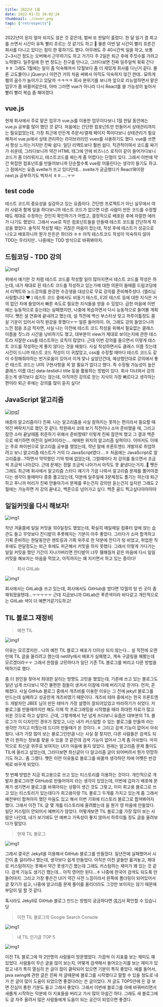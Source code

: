 ```yaml
---
title: 2022년 1월
date: 2022-01-31 16:02:24
thumbnail: ./cover.png
tags: ["retrospects"]
---
```


2022년이 된지 얼마 되지도 않은 것 같은데, 벌써 또 한달이 흘렀다. 한 달 일기 겸 회고를 쓰면서 시간이 유독 빨리 흐르는 것 같기도 하고 🤔 물론 이번 달 시간이 빨리 흐른건 회사를 다니고 있다는 점이 한 몫하기도 했다. 아무래도 주 40시간씩 일을 하고, 보통 2~3시간 정도는 오버해서 근무하기도 하고 거기다 주 2일은 퇴근 후에 주짓수를 가려고 노력했다. 일주일에 한 번 정도는 친구를 만나고, 그러다보면 진짜 일주일씩 휙휙 간다 ㅎㅎ 그래도 1월에는 일이 좀 익숙해져서 12월보다 좀 더 재밌게 회사를 다닌거 같다. 물론 고도몰이나 jQuery나 이런건 거의 처음 써봐서 아직도 익숙하지 않긴 한데.. 묘하게 웹의 꼼수가 늘어가고 있달까 ㅋㅋㅋㅋ 회사 분위기를 보니까 앞으로 리뉴얼하면서 맡은 업무가 좀 바뀔꺼같은데, 아마 그러면 vue가 아니라 다시 React를 쓸 가능성이 높아서 빨리 빨리 복습 좀 해야겠다.

## vue.js

현재 회사에서 주로 맡은 업무가 vue.js를 이용한 업무이다보니 1월 한달 동안에는 vue.js 공부를 많이 했던 것 같다. 처음에는 간단한 컴포넌트만 만들어서 상태관리까지는 필요없었는데, 가장 최근에 만든게 주문서/결제 페이지 쪽이다보니 상태관리가 필요해져서 vue.js에서 상태 관리하는 라이브러리인 vuex를 사용하기도 했다. vue를 쓰면서 항상 느끼는거지만 진짜 쉽다. 일단 리액트보다 훨씬 쉽다. 직관적이여서 코드를 짜기가 쉬운데, 그러다보니까 약간 HTML 태그에 안에 비즈니스 로직이 같이 들어가다보니 코드가 좀 더러워지고, 테스트코드를 짜는게 좀 어렵다는 단점이 있다. 그래서 이번에 약간 복잡한 컴포넌트를 만들어보니까 단순할수록 vue랑 어울린다는 생각이 들기도 하고. 그 점에서는 요즘 svelte가 뜨고 있다던데... svelte가 궁금했다가 React18이랑 next.js 공부하기도 벅차서 ㅎㅎ.....ㅜㅜ

## test code

테스트 코드의 중요성을 실감하고 있는 요즘이다. 간단한 프로젝트가 아닌 실무에서 여러 사람과 함께 일을 하다보니까 테스트 코드가 없으면 다른 사람이 만든 코드를 수정할 때도 제대로 수정하는 것인지 확인하기가 어렵고, 결정적으로 배포된 후에 자잘한 에러가 나기도 했었다. 그래서 vue로 작은 컴포넌트들을 만들때 테스트 코드를 간단하게 작성을 했었다. 솔직히 작성할 때는 귀찮은 마음이 컸는데, 작성 후에 테스트가 성공으로 나오고 배포하니까 뭔가 든든은 하더라 ㅎㅎ 아직 테스트코드 작성이 익숙하지 않아 TDD는 무리지만.. 나중에는 TDD 방식으로 바꿔봐야지.

## 드림코딩 - TDD 강의

![img1](./0.png)

위에서 얘기한 것 처럼 테스트 코드를 작성할 일이 많아지면서 테스트 코드를 작성은 하는데, 내가 제대로 된 테스트 코드를 작성하고 있는가에 대한 의문이 들때쯤 드림코딩에서 리액트와 노드강의를 완강한 수강생을 대상으로 무료 강의를 준비해주셨다. (엘리님 사랑합니다 ❤️ )
테스트 코드 중에서도 비동기 테스트, E2E 테스트 등에 대한 지식은 거의 없던 차에 들었어서 빠른 속도로 필요한 지식들을 얻을 수 있었다. 급한 마음에 이번에는 능동적으로 듣는데는 실패했지만, 나중에 복습하면서 다시 능동적으로 들어볼 계획이다. 쨋든 설 연휴에 끝내려고 했는데, 설 직전에 백신 부스터샷 맞고 하루이틀정도 몸살 기운이 있어서 아직 완강을 못했다ㅜㅜ 얼른 들어야지.
아, 그래도 강의 들었으니까 느낀 점을 조금 적자면, 사실 나는 이전에 테스트 코드 작성을 위해서 필요없는 클래스 이름을 짓느라 시간을 낭비하기도 했고, 대부분이 view가 제대로 보이는지에 관한 테스트라 자잘한 css를 테스트하는 로직이 많았다. 근데 이번 강의를 들으면서 이렇게 테스트 코드를 작성하는게 좋지 않다는 것을 배웠다. 사실 작성하면서도 클래스 이름 짓는데 시간이 드니까 테스트 코드 작성이 더 귀찮았고, css를 수정할 때마다 테스트 코드도 같이 수정해줘야하는 번거로움이 있어서 이게 맞나 싶었던건데, 예상했던대로 강의에서 좋은 테스트 코드는 UI의 구현사항을 꼭 알 필요가 없다고 했다. 즉 수정될 가능성이 높은 클래스 이름 대신 data-testid나 title 등을 활용하는 방법이 있다.
회사 다녀와서 강의 듣는게 생각보다 쉽지는 않는데, 아직까진 강의로 얻는 지식이 가장 빠르다고 생각하는 편이라 퇴근 후에는 강의를 많이 듣지 싶다!

## JavaScript 알고리즘

[![img1](./1.png)](https://www.inflearn.com/course/%EC%9E%90%EB%B0%94%EC%8A%A4%ED%81%AC%EB%A6%BD%ED%8A%B8-%EC%95%8C%EA%B3%A0%EB%A6%AC%EC%A6%98-%EB%AC%B8%EC%A0%9C%ED%92%80%EC%9D%B4/dashboard)

애증의 알고리즘이다 진짜. 나는 알고리즘을 사실 잘하지는 못하는 편이라서 필요할 때 약간 벼락치기로 했던 것 같다. 학원에서 코테 보기 직전이나 소마 준비했을 때, 그리고 잠깐 소마 끝날때쯤 취준하기 위해서 준비할때? 이렇게 진짜 잠깐씩 했고 그 결과 백준으로 얘기하면 여전히 실버3이라는.... 애매한 위치의 알고리즘 실력이다. 이마저도 이때는 주로 파이썬으로 알고리즘 공부를 했었는데, 작년 말에 프론트엔드 개발자로 취업하려고 보니 알고리즘 테스트가 거의 다 JavaScript였다....ㅎ 처음에는 JavaScript로 알고리즘을...?하면서 막막했던 기억 밖에 없었는데, 그럴때마다 저 강의를 들으면서 조금씩 조금씩 나아갔다. 근데 문제는 정말 조금씩 나아가서 아직도 못 끝냈다는거지..🐢 쨋든 그래도 최근에 회사에서 알고리즘 스터디 얘기가 가끔 나와서 알고리즘 문제를 풀어야겠다는 생각이 들때마다 종종 풀고있는데, 덕분에 일주일에 3문제정도 풀기는 하는데 퇴근하고 푸니까 머리가 진짜 안돌아가서 문제를 푸는건지 강의만 듣는건지 싶지만 그래도 2월에는 가능하면 저 강의 끝내고, 백준으로 넘어가고 싶다. 백준 골드 찍고싶다아아아아

## 일일커밋을 다시 해보자!

![img1](./2.png)

작년 겨울쯤에 일일 커밋을 100일정도 했었는데, 확실히 매일매일 컴퓨터 앞에 앉는 습관도 들고 무엇보다 잔디밭이 푸릇해지는 기분이 아주 좋았다. 그러다가 소마 합격하고 기획 준비하는 한달동안은 멘토링과 기획 위주로 한 덕분에 잔디가 텅 비었고, 취업한 직후에도 한달정도는 퇴근 후에도 피곤해서 커밋을 하지 못했다. 그래서 이렇게 가다가는 일일 커밋을 했던 기간이 지나가버리면 잔디밭이 너무 휑해질꺼 같은 마음에 다시 일일 커밋을 해보자는 마음을 먹었고, 아직까지는 꽤 지키면서 하고 있는 중이다!

> 회사 GItLab

![img1](./3.png)

회사에서는 GitLab을 쓰고 있는데, 회사에서도 GitHub을 썼다면 12월의 텅 빈 곳이 좀 채워졌을텐데...ㅜㅜㅜㅜㅜ 근데 지금보니까 GitLab은 푸른색이라 바다같고 개인적으로는 GitLab 색이 더 예쁜거같기도하고!

## TIL 블로그 재정비

> 예전 TIL

![img1](./4.png)

이유는 모르겠지만.. 나의 예전 TIL 블로그 배포가 더이상 되지 않는다... 설 직전에 오랜만에 TIL 글을 올리려고 했는데 netlify에서 배포가 실패했고, 계속 구글링을 해봤는데 모르겠더라ㅜㅜ 그래서 한참을 고민하다가 일단 기존 TIL 블로그를 버리고 다른 방법을 택하기로 했다.

좀 더 원인을 찾아서 최대한 살리는 방향도 고민을 했었는데, 기존에 쓰고 있는 블로그도 일년 넘게 쓰다보니 약간 불편한 점들이 생겨서 이참에 아예 버리기로 한거다. 먼저, 흔해졌다. 사실 GitHub 블로그 중에서 개츠비를 이용한 이유는 그 전에 jekyll 블로그를 만드는데 실패하고 성공한게 개츠비였기 때문이다. 개츠비 테마 중에서는 한국 프론트엔드 개발자인 JBEE 님이 만든 테마가 가장 설명이 잘되어있었고 따라하기가 쉬었다. 저 블로그를 만들때까지만 해도 이제 막 프로그래밍을 시작했을 때라 최대한 자료가 많고 쉬운 것으로 하고 싶었다. 근데, 그렇게해서 1년 넘게 쓰다보니 요즘은 대부분의 TIL 블로그가 이 디자인인 경우가 많았고, 나는 내가 커스텀할 수 있는 블로그를 만들까 라는 생각만 가지고 미뤘는데 드디어 만들때가 온 것이다..ㅎ 그리고 검색 기능이 없어서 아쉬웠다. 내가 가장 많이 보는 블로그인만큼 나는 사실 잘 찾지만, 다른 사람들은 검색도 되면 더 원하는 정보를 찾을 수 있을 것 같은데 검색 기능이 없어서 그게 좀 아쉬웠다. 마지막으로 최신글 위주로 보여지는 UI가 마음에 들지 않았다. 원래는 알고리즘 문제 풀이도 TIL에 올리고 싶었는데, 그러다보면 최신글이 다 알고리즘 글이 되어버려서 뭔가 민망하기도 하고.. 좀 그랬다. 쨋든 이런 이유들로 블로그를 바꿀까 생각하던 차에 어쨋든 반강제로 바꾸게 되었다.

첫 번째 방법은 지금 회고용으로 쓰고 있는 티스토리를 이용하는 것이다. 개인적으로 개발자 블로그라면 GitHub로 만들어야지 라는 생각이 있었는데, 이번에 갑자기 배포에 문제가 생기면서 블로그를 바꿔야되는 상황이 생긴 것도 그렇고, 이미 회고용 블로그로 쓰고 있는 티스토리가 있는데다가 회고용이랑 TIL 블로그 두개를 가지고 있는게 좀 그래서 예전부터 합쳐야지 했던 마음도 있고 해서 이번 기회에 티스토리 블로그로 합쳐봐야지 했다. 그래서 이전 TIL 글 몇 개를 티스토리에 올려봤는데 음 뭔가 영 마음에 안들었다. 일단 커스텀이 안되어서 예쁘지가 않았다. 어떻게보면 TIL 블로그를 가장 많이 보는 사람은 나인데, 내가 보기에도 안 예쁘고 가독성이 좋지 않아서 하루이틀 정도 글을 올려보다가 말았다.

> 현재 TIL 블로그

![img1](./5.png)

그래서 결국은 Jekyll을 이용해서 GitHub 블로그를 만들었다. 일년전에 실패했어서 시간이 좀 걸리려나 했는데, 생각보다 쉽게 만들었다. 아직은 이전 글들만 옮겨놓고, 제대로 커스텀하지는 못해서 약간 못생기긴 했는데 그래도 커스텀하는 재미가 꽤 있는 것 같다. 검색 기능도 생기긴 했는데... 아직 영어만 된다...ㅎ 나중에 한국어 검색도 되도록 만들어야지. 그리고 가장 좋은건 UI가 약간 사전 느낌이라서 왼쪽에 폴더링이 되어있어서 글 찾기가 쉽고, 나중에 알고리즘 문제 풀이를 올리더라도 그것만 보이지는 않기 때문에 부담이 덜 할 것 같다.

혹시라도 Jekyll로 GitHub 블로그 만드는 방법이 궁금하다면 [여기](https://2dowon.github.io/docs/etc/jekyll-blog/)서 확인할 수 있습니당

> 이전 TIL 블로그의 Google Search Console

![img1](./6.png)

> 내 TIL 인기글 TOP 5

![img1](./7.png)

이전 TIL 블로그에 약 2만명의 사람들이 방문했었다. 가끔씩 이 지표를 보는 재미도 꽤 있었다. 사람들이 무슨 글을 많이 보는지, 어떻게 검색해서 들어오는지를 보는 재미가 있었고 내가 특히 열심히 쓴 글이 많이 클릭되어 있으면 기분이 특히 좋았다. 예를 들어서, java swing에 관한 글은 진짜 저 글때문에 블로그를 시작했다고 말할 수 있을 정도로 내가 쓴 글이 많이 도움이 되었으면 좋겠다라는 쓴 글이었다. 저 글도 TOP5안에 든 걸 보면 진심이 통한 기분도 들고 그래서 좋았다. 그래서 이번에 블로그를 아예 바꿔버리면서 새롭게 시작하는 덕분에 이 지표들을 버리고 가서 많이 아쉽긴 하다. 그래도 새 블로그에도 글 자주 올려서 많은 사람들에게 도움이 되는 공간이 되었으면 좋겠다.
